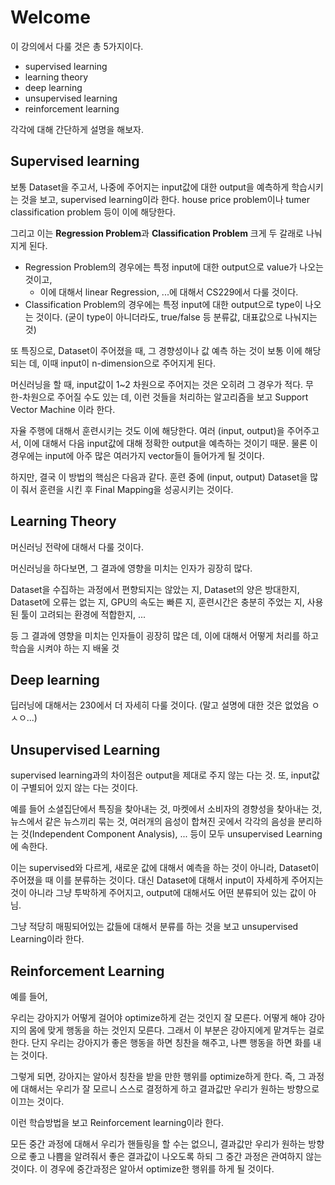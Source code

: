 # Welcome

이 강의에서 다룰 것은 총 5가지이다.

- supervised learning
- learning theory
- deep learning
- unsupervised learning
- reinforcement learning

각각에 대해 간단하게 설명을 해보자.

## Supervised learning

보통 Dataset을 주고서, 나중에 주어지는 input값에 대한 output을 예측하게 학습시키는 것을 보고,  supervised learning이라 한다. house price problem이나 tumer classification problem 등이 이에 해당한다.

그리고 이는 **Regression Problem**과 **Classification Problem** 크게 두 갈래로 나눠지게 된다.

- Regression Problem의 경우에는 특정 input에 대한 output으로 value가 나오는 것이고,
    - 이에 대해서 linear Regression, ...에 대해서 CS229에서 다룰 것이다.
- Classification Problem의 경우에는 특정 input에 대한 output으로 type이 나오는 것이다. (굳이 type이 아니더라도, true/false 등 분류값, 대표값으로 나눠지는 것)

또 특징으로, Dataset이 주어졌을 때, 그 경향성이나 값 예측 하는 것이 보통 이에 해당되는 데, 이때 input이 n-dimension으로 주어지게 된다. 

머신러닝을 할 때, input값이 1~2 차원으로 주어지는 것은 오히려 그 경우가 적다. 무한-차원으로 주어질 수도 있는 데, 이런 것들을 처리하는 알고리즘을 보고 Support Vector Machine 이라 한다.

자율 주행에 대해서 훈련시키는 것도 이에 해당한다. 여러 (input, output)을 주어주고서, 이에 대해서 다음 input값에 대해 정확한 output을 예측하는 것이기 때문. 물론 이경우에는 input에 아주 많은 여러가지 vector들이 들어가게 될 것이다.

하지만, 결국 이 방법의 핵심은 다음과 같다. 훈련 중에 (input, output) Dataset을 많이 줘서 훈련을 시킨 후 Final Mapping을 성공시키는 것이다. 

## Learning Theory

머신러닝 전략에 대해서 다룰 것이다.

머신러닝을 하다보면, 그 결과에 영향을 미치는 인자가 굉장히 많다. 

Dataset을 수집하는 과정에서 편향되지는 않았는 지, Dataset의 양은 방대한지, Dataset에 오류는 없는 지, GPU의 속도는 빠른 지, 훈련시간은 충분히 주었는 지, 사용된 툴이 고려되는 환경에 적합한지, ... 

등 그 결과에 영향을 미치는 인자들이 굉장히 많은 데, 이에 대해서 어떻게 처리를 하고 학습을 시켜야 하는 지 배울 것

## Deep learning

딥러닝에 대해서는 230에서 더 자세히 다룰 것이다. (말고 설명에 대한 것은 없었음 ㅇㅅㅇ...)

## Unsupervised Learning

supervised learning과의 차이점은 output을 제대로 주지 않는 다는 것. 또, input값이 구별되어 있지 않는 다는 것이다.

예를 들어 소셜집단에서 특징을 찾아내는 것, 마켓에서 소비자의 경향성을 찾아내는 것, 뉴스에서 같은 뉴스끼리 묶는 것, 여러개의 음성이 합쳐진 곳에서 각각의 음성을 분리하는 것(Independent Component Analysis), ... 등이 모두 unsupervised Learning에 속한다.

이는 supervised와 다르게, 새로운 값에 대해서 예측을 하는 것이 아니라, Dataset이 주어졌을 때 이를 분류하는 것이다. 대신 Dataset에 대해서 input이 자세하게 주어지는 것이 아니라 그냥 투박하게 주어지고, output에 대해서도 어떤 분류되어 있는 값이 아님.

그냥 적당히 매핑되어있는 값들에 대해서 분류를 하는 것을 보고 unsupervised Learning이라 한다.

## Reinforcement Learning

예를 들어,

우리는 강아지가 어떻게 걸어야 optimize하게 걷는 것인지 잘 모른다. 어떻게 해야 강아지의 몸에 맞게 행동을 하는 것인지 모른다. 그래서 이 부분은 강아지에게 맡겨두는 걸로 한다. 단지 우리는 강아지가 좋은 행동을 하면 칭찬을 해주고, 나쁜 행동을 하면 화를 내는 것이다.

그렇게 되면, 강아지는 알아서 칭찬을 받을 만한 행위를 optimize하게 한다. 즉, 그 과정에 대해서는 우리가 잘 모르니 스스로 결정하게 하고 결과값만 우리가 원하는 방향으로 이끄는 것이다.

이런 학습방법을 보고 Reinforcement learning이라 한다.

모든 중간 과정에 대해서 우리가 핸들링을 할 수는 없으니, 결과값만 우리가 원하는 방향으로 좋고 나쁨을 알려줘서 좋은 결과값이 나오도록 하되 그 중간 과정은 관여하지 않는 것이다. 이 경우에 중간과정은 알아서 optimize한 행위를 하게 될 것이다.